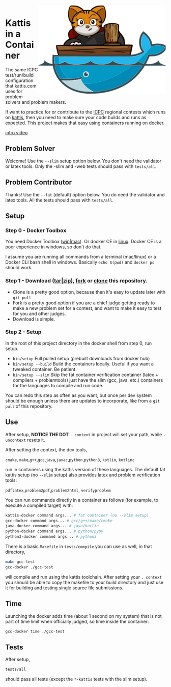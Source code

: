 <img align="right" src="kattis-docker.png">

# Kattis in a Container

The same ICPC test/run/build configuration that kattis.com uses for problem solvers and problem makers.

If want to practice for or contribute to the [ICPC](https://icpc.foundation) regional contests which runs on [kattis](https://open.kattis.com), then you need to make sure your code builds and runs as expected.  This project makes that easy using containers running on docker.

[intro video](https://www.youtube.com/watch?v=BhHuNOczXzg)

## Problem Solver

Welcome! Use the `--slim` setup option below.  You don't need the validator or latex tools.  Only the -slim and -web tests should pass with `tests/all`.

## Problem Contributor

Thanks! Use the `--fat` (default) option below.  You do need the validator and latex tools.  All the tests should pass with `tests/all`.

## Setup

### Step 0 - Docker Toolbox

You need Docker Toolbox ([win](https://docs.docker.com/toolbox/toolbox_install_windows/)|[mac](https://docs.docker.com/toolbox/toolbox_install_mac/)).  Or docker CE in [linux](https://docs.docker.com/install/).  Docker CE is a poor experience in windows, so don't do that.

I assume you are running all commands from a terminal (mac/linux) or a Docker CLI bash shell in windows.  Basically `echo $(pwd)` and `docker ps` should work.

### Step 1 - Download ([tar](https://api.github.com/repos/icpc/kattis-docker/tarball/master)|[zip](https://api.github.com/repos/icpc/kattis-docker/zipball/master)), [fork](https://help.github.com/articles/fork-a-repo/) or [clone](https://help.github.com/articles/cloning-a-repository/) this repository.

* Clone is a pretty good option, because then it's easy to update later with `git pull`
* Fork is a pretty good option if you are a chief judge getting ready to make a new problem set for a contest, and want to make it easy to test for you and other judges.
* Download is simple.

### Step 2 - Setup

In the root of this project directory in the docker shell from step 0, run setup.

* `bin/setup` Full pulled setup (prebuilt downloads from docker hub)
* `bin/setup --build` Build the containers locally.  Useful if you want a tweaked container.  Be patient.
* `bin/setup --slim` Skip the fat container verification container (latex + compilers + problemtools) just have the slim (gcc, java, etc.) containers for the languages to compile and run code.

You can redo this step as often as you want, but once per dev system should be enough unless there are updates to incorporate, like from a `git pull` of this repository.

## Use

After setup, **NOTICE THE DOT** `. context` in project will set your path, while `. uncontext` resets it.  

After setting the context, the dev tools,

`cmake`, `make`,`g++`,`gcc`,`java`,`javac`,`python`,`python3`, `kotlin`, `kotlinc`

run in containers using the kattis version of these languages.  The default fat kattis setup (no `--slim` setup) also provides latex and problem verification tools:

`pdflatex`,`problem2pdf`,`problem2html`, `verifyproblem`

You can run commands directly in a container as follows (for example, to execute a compiled target) with:

```bash
kattis-docker command args... # fat container (no --slim setup)
gcc-docker command args... # gcc/g++/make/cmake
java-docker command args... # java/kotlin
python-docker command args... # python/pypy
python3-docker command args... # python3
```

There is a basic `Makefile` in `tests/compile` you can use as well, in that directory,

```bash
make gcc-test
gcc-docker ./gcc-test
```

will compile and run using the kattis toolchain.  After setting your `. context` you should be able to copy the makefile to your build directory and just use it for building and testing single source file submissions.

## Time

Launching the docker adds time (about 1 second on my system) that is not part of time limit when officially judged, so time inside the container:

```bash
gcc-docker time ./gcc-test
```

## Tests

After setup,

```bash
tests/all
```

should pass all tests (except the `*-kattis` tests with the slim setup).
